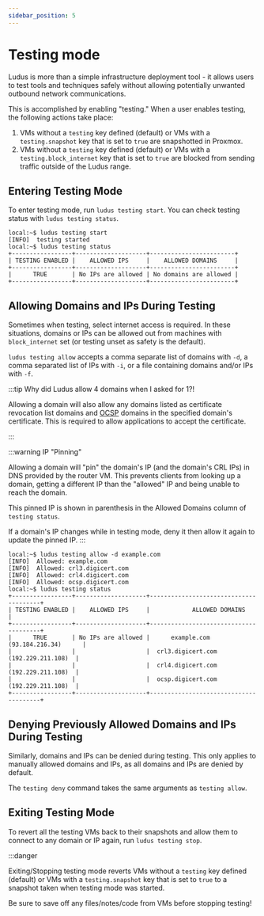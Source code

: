 ```yaml
---
sidebar_position: 5
---
```


# Testing mode

Ludus is more than a simple infrastructure deployment tool - it allows users to test tools and techniques safely without allowing potentially unwanted outbound network communications.

This is accomplished by enabling "testing." When a user enables testing, the following actions take place:
1. VMs without a `testing` key defined (default) or VMs with a `testing.snapshot` key that is set to `true` are snapshotted in Proxmox.
2. VMs without a `testing` key defined (default) or VMs with a `testing.block_internet` key that is set to `true` are blocked from sending traffic outside of the Ludus range.

## Entering Testing Mode

To enter testing mode, run `ludus testing start`. You can check testing status with `ludus testing status`.

```
local:~$ ludus testing start
[INFO]  testing started
local:~$ ludus testing status
+-----------------+--------------------+------------------------+
| TESTING ENABLED |    ALLOWED IPS     |    ALLOWED DOMAINS     |
+-----------------+--------------------+------------------------+
|      TRUE       | No IPs are allowed | No domains are allowed |
+-----------------+--------------------+------------------------+
```

## Allowing Domains and IPs During Testing

Sometimes when testing, select internet access is required. In these situations, domains or IPs can be allowed out from machines with `block_internet` set (or testing unset as safety is the default).

`ludus testing allow` accepts a comma separate list of domains with `-d`, a comma separated list of IPs with `-i`, or a file containing domains and/or IPs with `-f`.

:::tip Why did Ludus allow 4 domains when I asked for 1?!

Allowing a domain will also allow any domains listed as certificate revocation list domains and [OCSP](https://en.wikipedia.org/wiki/Online_Certificate_Status_Protocol) domains in the specified domain's certificate. This is required to allow applications to accept the certificate.

:::

:::warning IP "Pinning"

Allowing a domain will "pin" the domain's IP (and the domain's CRL IPs) in DNS provided by the router VM.
This prevents clients from looking up a domain, getting a different IP than the "allowed" IP and being unable to reach the domain.

This pinned IP is shown in parenthesis in the Allowed Domains column of `testing status`.

If a domain's IP changes while in testing mode, deny it then allow it again to update the pinned IP.
:::

```
local:~$ ludus testing allow -d example.com
[INFO]  Allowed: example.com
[INFO]  Allowed: crl3.digicert.com
[INFO]  Allowed: crl4.digicert.com
[INFO]  Allowed: ocsp.digicert.com
local:~$ ludus testing status
+-----------------+--------------------+---------------------------------------+
| TESTING ENABLED |    ALLOWED IPS     |            ALLOWED DOMAINS            |
+-----------------+--------------------+---------------------------------------+
|      TRUE       | No IPs are allowed |      example.com (93.184.216.34)      |
|                 |                    |  crl3.digicert.com (192.229.211.108)  |
|                 |                    |  crl4.digicert.com (192.229.211.108)  |
|                 |                    |  ocsp.digicert.com (192.229.211.108)  |
+-----------------+--------------------+---------------------------------------+
```

## Denying Previously Allowed Domains and IPs During Testing

Similarly, domains and IPs can be denied during testing. This only applies to manually allowed domains and IPs, as all domains and IPs are denied by default.

The `testing deny` command takes the same arguments as `testing allow`.

## Exiting Testing Mode

To revert all the testing VMs back to their snapshots and allow them to connect to any domain or IP again, run `ludus testing stop`.

:::danger

Exiting/Stopping testing mode reverts VMs without a `testing` key defined (default) or VMs with
a `testing.snapshot` key that is set to `true` to a snapshot taken when testing mode was started.

Be sure to save off any files/notes/code from VMs before stopping testing!